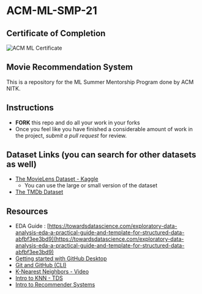 # ACM-ML-SMP-21

## Certificate of Completion

![ACM ML Certificate](https://user-images.githubusercontent.com/62803746/127733082-6bf28588-f4b2-4d69-8c7e-e7547692864b.jpg)

## Movie Recommendation System

This is a repository for the ML Summer Mentorship Program done by ACM NITK.

## Instructions
 - **FORK** this repo and do all your work in your forks
 - Once you feel like you have finished a considerable amount of work in the project, *submit a pull request* for review.

## Dataset Links (you can search for other datasets as well)
 - [The MovieLens Dataset - Kaggle](https://www.kaggle.com/rounakbanik/the-movies-dataset)
     - You can use the large or small version of the dataset
 - [The TMDb Dataset](https://www.kaggle.com/tmdb/tmdb-movie-metadata)

## Resources

 - EDA Guide : [https://towardsdatascience.com/exploratory-data-analysis-eda-a-practical-guide-and-template-for-structured-data-abfbf3ee3bd9](https://towardsdatascience.com/exploratory-data-analysis-eda-a-practical-guide-and-template-for-structured-data-abfbf3ee3bd9)
 - [Getting started with GitHub Desktop](https://www.codecademy.com/articles/what-is-git-and-github-desktop)
 - [Git and GitHub (CLI)](https://towardsdatascience.com/getting-started-with-git-and-github-6fcd0f2d4ac6)
 - [K-Nearest Neighbors - Video](https://towardsdatascience.com/machine-learning-basics-with-the-k-nearest-neighbors-algorithm-6a6e71d01761)
 - [Intro to KNN - TDS](https://towardsdatascience.com/machine-learning-basics-with-the-k-nearest-neighbors-algorithm-6a6e71d01761)
 - [Intro to Recommender Systems](https://medium.com/sciforce/inside-recommendations-how-a-recommender-system-recommends-9afc0458bd8f)

